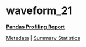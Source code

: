 # waveform_21

[**Pandas Profiling Report**](https://epistasislab.github.io/penn-ml-benchmarks/profile/waveform_21.html)

[Metadata](metadata.yaml) | [Summary Statistics](summary_stats.csv)


